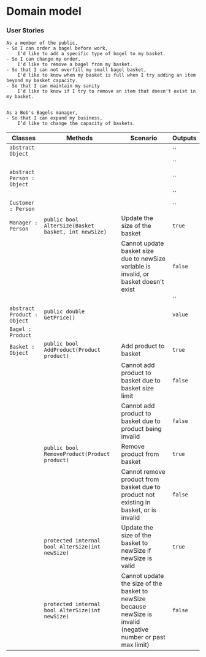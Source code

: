 # Domain model

### User Stories
```
As a member of the public,
- So I can order a bagel before work,
    I'd like to add a specific type of bagel to my basket.
- So I can change my order,
    I'd like to remove a bagel from my basket.
- So that I can not overfill my small bagel basket,
    I'd like to know when my basket is full when I try adding an item beyond my basket capacity.
- So that I can maintain my sanity
    I'd like to know if I try to remove an item that doesn't exist in my basket.


As a Bob's Bagels manager,
- So that I can expand my business,
    I’d like to change the capacity of baskets.
```

| Classes             | Methods                                                      | Scenario               | Outputs |
|---------------------|--------------------------------------------------------------|------------------------|---------|
| `abstract Object`  |                                                    |                        | `` |
|                     |                                                      |                        | `` |
| `abstract Person : Object` |                                            |                        | `` |
|                     |                                                      |                        | `` |
| `Customer : Person` |                                                      |                        | `` |
| `Manager : Person`  | `public bool AlterSize(Basket basket, int newSize)` | Update the size of the basket | `true` |
|                     |                                                      | Cannot update basket size due to newSize variable is invalid, or basket doesn't exist | `false` |
|                     |                                                      |                        | `` |
| `abstract Product : Object`  | `public double GetPrice()`                                         |                        | `value` |
| `Bagel : Product`   |                                                      |                        |   |
| `Basket : Object`   | `public bool AddProduct(Product product)`           | Add product to basket    | `true` |
|                     |                                                      | Cannot add product to basket due to basket size limit     | `false` |
|                     |                                                      | Cannot add product to basket due to product being invalid | `false` |
|                     | `public bool RemoveProduct(Product product)`        | Remove product from basket | `true` |
|                     |                                                      | Cannot remove product from basket due to product not existing in basket, or is invalid | `false` |
|                     | `protected internal bool AlterSize(int newSize)` | Update the size of the basket to newSize if newSize is valid | `true` |
|                     | `protected internal bool AlterSize(int newSize)` | Cannot update the size of the basket to newSize because newSize is invalid (negative number or past max limit) | `false` |
